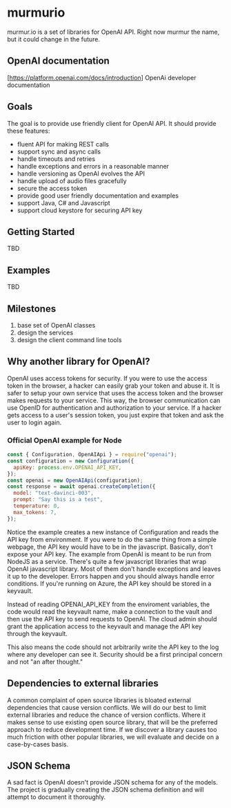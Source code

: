 # murmurio
murmur.io is a set of libraries for OpenAI API. Right now murmur the name, but it could change in the future.

## OpenAI documentation

[https://platform.openai.com/docs/introduction] OpenAi developer documentation

## Goals

The goal is to provide use friendly client for OpenAI API. It should provide these features:

* fluent API for making  REST calls
* support sync and async calls
* handle timeouts and retries
* handle exceptions and errors in a reasonable manner
* handle versioning as OpenAI evolves the API
* handle upload of audio files gracefully
* secure the access token
* provide good user friendly documentation and examples
* support Java, C# and Javascript
* support cloud keystore for securing API key

## Getting Started

TBD

## Examples

TBD

## Milestones

1. base set of OpenAI classes
2. design the services
3. design the client command line tools

## Why another library for OpenAI?

OpenAI uses access tokens for security. If you were to use the access token in the browser, a hacker can easily grab your token and abuse it. It is safer to setup your own service that uses the access token and the browser makes requests to your service. This way, the browser communication can use OpenID for authentication and authorization to your service. If a hacker gets access to a user's session token, you just expire that token and ask the user to login again.

### Official OpenAI example for Node

```javascript
const { Configuration, OpenAIApi } = require("openai");
const configuration = new Configuration({
  apiKey: process.env.OPENAI_API_KEY,
});
const openai = new OpenAIApi(configuration);
const response = await openai.createCompletion({
  model: "text-davinci-003",
  prompt: "Say this is a test",
  temperature: 0,
  max_tokens: 7,
});
```

Notice the example creates a new instance of Configuration and reads the API key from environment. If you were to do the same thing from a simple webpage, the API key would have to be in the javascript. Basically, don't expose your API key. The example from OpenAI is meant to be run from NodeJS as a service. There's quite a few javascript libraries that wrap OpenAI javascript library. Most of them don't handle exceptions and leaves it up to the developer. Errors happen and you should always handle error conditions. If you're running on Azure, the API key should be stored in a keyvault.

Instead of reading OPENAI_API_KEY from the enviroment variables, the code would read the keyvault name, make a connection to the vault and then use the API key to send requests to OpenAI. The cloud admin should grant the application access to the keyvault and manage the API key through the keyvault.

This also means the code should not arbitrarily write the API key to the log where any developer can see it. Security should be a first principal concern and not "an after thought."

## Dependencies to external libraries

A common complaint of open source libraries is bloated external dependencies that cause version conflicts. We will do our best to limit external libraries and reduce the chance of version conflicts. Where it makes sense to use existing open source library, that will be the preferred approach to reduce development time. If we discover a library causes too much friction with other popular libraries, we will evaluate and decide on a case-by-cases basis.


## JSON Schema

A sad fact is OpenAI doesn't provide JSON schema for any of the models. The project is gradually creating the JSON schema definition and will attempt to document it thoroughly.

